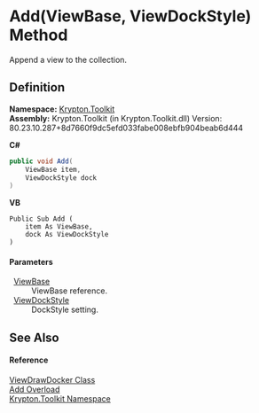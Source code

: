 # Add(ViewBase, ViewDockStyle) Method


Append a view to the collection.



## Definition
**Namespace:** <a href="79d2eac2-21f4-54ff-7552-b20c33c30600.md">Krypton.Toolkit</a>  
**Assembly:** Krypton.Toolkit (in Krypton.Toolkit.dll) Version: 80.23.10.287+8d7660f9dc5efd033fabe008ebfb904beab6d444

**C#**
``` C#
public void Add(
	ViewBase item,
	ViewDockStyle dock
)
```
**VB**
``` VB
Public Sub Add ( 
	item As ViewBase,
	dock As ViewDockStyle
)
```



#### Parameters
<dl><dt>  <a href="309ac2d8-bfc5-c1a7-ab6a-4f4cf86a1ba6.md">ViewBase</a></dt><dd>ViewBase reference.</dd><dt>  <a href="6da73770-cdf2-3d7c-814e-8b44ce6769ed.md">ViewDockStyle</a></dt><dd>DockStyle setting.</dd></dl>

## See Also


#### Reference
<a href="3666c3db-a7fd-484c-b2c9-868e206d10c9.md">ViewDrawDocker Class</a>  
<a href="f96447bd-2012-b127-ce3e-5dbc56e9a4af.md">Add Overload</a>  
<a href="79d2eac2-21f4-54ff-7552-b20c33c30600.md">Krypton.Toolkit Namespace</a>  
